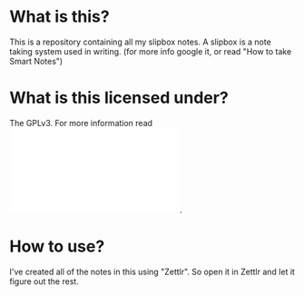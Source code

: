 # What is this? 
This is a repository containing all my slipbox notes.
A slipbox is a note taking system used in writing. (for more info google it,
or read "How to take Smart Notes")

# What is this licensed under?
The GPLv3. For more information read ![the license file](./LICENSE.md).

# How to use?  
I've created all of the notes in this using "Zettlr". So open it in Zettlr
and let it figure out the rest.
